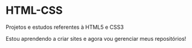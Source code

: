 # HTML-CSS
 Projetos e estudos referentes à HTML5 e CSS3

 Estou aprendendo a criar sites e agora vou gerenciar meus repositórios!
